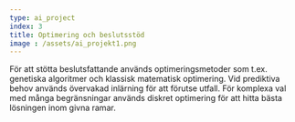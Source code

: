 ```yaml
---
type: ai_project
index: 3
title: Optimering och beslutsstöd
image : /assets/ai_projekt1.png
---
```


För att stötta beslutsfattande används optimeringsmetoder som t.ex. genetiska algoritmer och klassisk matematisk optimering.
Vid prediktiva behov används övervakad inlärning för att förutse utfall. 
För komplexa val med många begränsningar används diskret optimering för att hitta bästa lösningen inom givna ramar.

